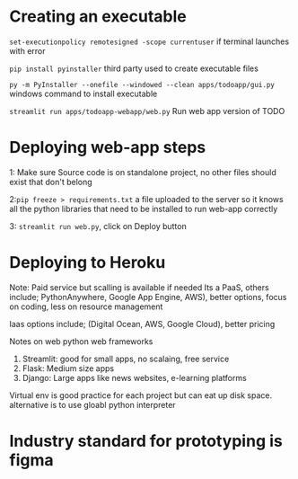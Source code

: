 # Creating an executable
`set-executionpolicy remotesigned -scope currentuser` if terminal launches with error

`pip install pyinstaller` third party used to create executable files

`py -m PyInstaller --onefile --windowed --clean apps/todoapp/gui.py` windows command to install executable

`streamlit run apps/todoapp-webapp/web.py` Run web app version of TODO

# Deploying web-app steps
1: Make sure Source code is on standalone project, no other files should exist that don't belong

2:`pip freeze > requirements.txt` a file uploaded to the server so it knows all the python libraries
that need to be installed to run web-app correctly

3: `streamlit run web.py`, click on Deploy button

# Deploying to Heroku
Note: Paid service but scalling is available if needed
Its a PaaS, others include; PythonAnywhere, Google App Engine, AWS), better options, focus on coding, less on resource management

Iaas options include; (Digital Ocean, AWS, Google Cloud), better pricing

Notes on web python web frameworks
1. Streamlit: good for small apps, no scalaing, free service
2. Flask: Medium size apps
3. Django: Large apps like news websites, e-learning platforms

Virtual env is good practice for each project but can eat up disk space.
alternative is to use gloabl python interpreter


# Industry standard for prototyping is figma
